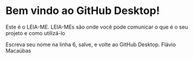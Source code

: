# Bem vindo ao GitHub Desktop!

Este é o LEIA-ME. LEIA-MEs são onde você pode comunicar o que é o seu projeto e como utilizá-lo

Escreva seu nome na linha 6, salve, e volte ao GitHub Desktop.
Flávio Macaúbas